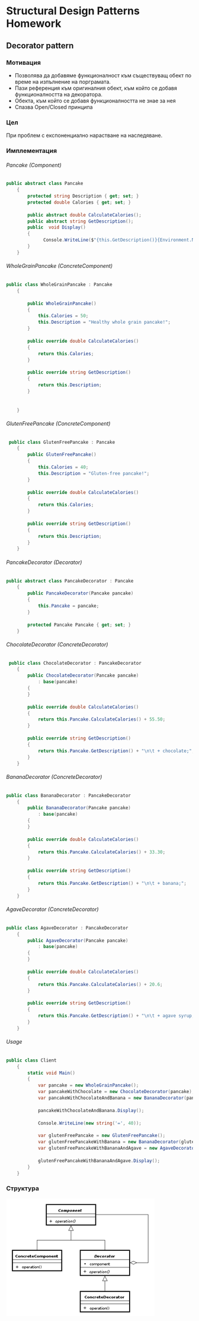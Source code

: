 # Structural Design Patterns Homework

## Decorator pattern

### Мотивация

* Позволява да добавяме функционалност към съществуващ обект по време на изпълнение на порграмата.
* Пази референция към оригиналния обект, към който се добавя функционалността на декоратора.
* Обекта, към който се добавя функционалността не знае за нея
* Спазва Open/Closed принципа

### Цел
При проблем с експоненциално нарастване на наследяване.

### Имплементация 

###### Pancake (Component)

```c#
public abstract class Pancake
    {
        protected string Description { get; set; }
        protected double Calories { get; set; }

        public abstract double CalculateCalories();
        public abstract string GetDescription();
        public  void Display()
        {
              Console.WriteLine($"{this.GetDescription()}{Environment.NewLine}Calories: {this.CalculateCalories()}");
        }
    }
```

###### WholeGrainPancake (ConcreteComponent)

```c#
public class WholeGrainPancake : Pancake
    {

        public WholeGrainPancake()
        {
            this.Calories = 50;
            this.Description = "Healthy whole grain pancake!";
        }

        public override double CalculateCalories()
        {
            return this.Calories;
        }

        public override string GetDescription()
        {
            return this.Description;
        }

       
    }
```

###### GlutenFreePancake (ConcreteComponent)

```c#
 public class GlutenFreePancake : Pancake
    {
        public GlutenFreePancake()
        {
            this.Calories = 40;
            this.Description = "Gluten-free pancake!";
        }

        public override double CalculateCalories()
        {
            return this.Calories;
        }

        public override string GetDescription()
        {
            return this.Description;
        }
    }
```

###### PancakeDecorator (Decorator)

```c#
public abstract class PancakeDecorator : Pancake
    {
        public PancakeDecorator(Pancake pancake)
        {
            this.Pancake = pancake;
        }

        protected Pancake Pancake { get; set; }
    } 
```

###### ChocolateDecorator (ConcreteDecorator)
```c#
 public class ChocolateDecorator : PancakeDecorator
    {
        public ChocolateDecorator(Pancake pancake)
            : base(pancake)
        {
        }

        public override double CalculateCalories()
        {
            return this.Pancake.CalculateCalories() + 55.50;
        }

        public override string GetDescription()
        {
            return this.Pancake.GetDescription() + "\n\t + chocolate;";
        }
    }
```

###### BananaDecorator (ConcreteDecorator)
```c#
public class BananaDecorator : PancakeDecorator
    {
        public BananaDecorator(Pancake pancake)
            : base(pancake)
        {
        }

        public override double CalculateCalories()
        {
            return this.Pancake.CalculateCalories() + 33.30;
        }

        public override string GetDescription()
        {
            return this.Pancake.GetDescription() + "\n\t + banana;";
        }
    }
```
###### AgaveDecorator (ConcreteDecorator)
```c#
public class AgaveDecorator : PancakeDecorator
    {
        public AgaveDecorator(Pancake pancake)
            : base(pancake)
        {
        }

        public override double CalculateCalories()
        {
            return this.Pancake.CalculateCalories() + 20.6;
        }

        public override string GetDescription()
        {
            return this.Pancake.GetDescription() + "\n\t + agave syrup;";
        }
    }
```


###### Usage
```c#
public class Client
    {
        static void Main()
        {
            var pancake = new WholeGrainPancake();
            var pancakeWithChocolate = new ChocolateDecorator(pancake);
            var pancakeWithChocolateAndBanana = new BananaDecorator(pancakeWithChocolate);

            pancakeWithChocolateAndBanana.Display();

            Console.WriteLine(new string('=', 40));

            var glutenFreePancake = new GlutenFreePancake();
            var glutenFreePancakeWithBanana = new BananaDecorator(glutenFreePancake);
            var glutenFreePancakeWithBananaAndAgave = new AgaveDecorator(glutenFreePancakeWithBanana);

            glutenFreePancakeWithBananaAndAgave.Display();
        }
    }
```	

### Структура
![Decorator](images/Decorator.png "Decorator - UML diagram")
